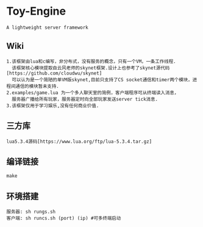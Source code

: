 Toy-Engine
========
    A lightweight server framework
Wiki
-----
    1.该框架由lua和c编写，非分布式，没有服务的概念，只有一个VM，一条工作线程.
      该框架核心模块提取自云风老师的skynet框架.设计上也参考了skynet源代码[https://github.com/cloudwu/skynet]
      可以认为是一个简陋的单VM版skynet,目前只支持了CS socket通信和timer两个模块，进程间通信的模块暂未支持.
    2.examples/game.lua 为一个多人聊天室的简例，客户端程序可从终端读入消息，
      服务器广播给所有玩家，服务器定时向全部玩家发送server tick消息.
    3.该框架仅用于学习娱乐,没有任何商业价值.
三方库
-----
    lua5.3.4源码[https://www.lua.org/ftp/lua-5.3.4.tar.gz]
编译链接
-----
    make
环境搭建
-----
    服务器: sh rungs.sh
    客户端: sh runcs.sh (port) (ip) #可多终端启动